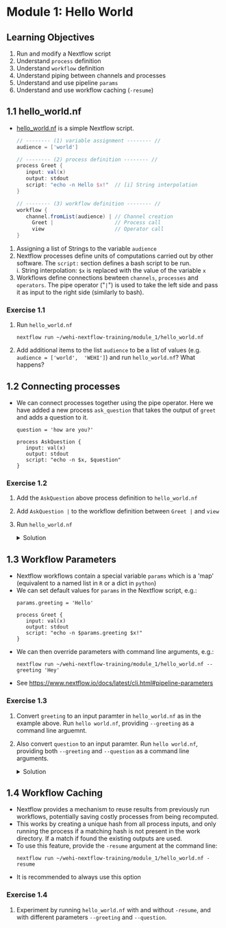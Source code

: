 # Module 1: Hello World

## Learning Objectives
1. Run and modify a Nextflow script
1. Understand `process` definition
1. Understand `workflow` definition
1. Understand piping between channels and processes
1. Understand and use pipeline `params`
1. Understand and use workflow caching (`-resume`)

## 1.1 hello_world.nf

* [hello_world.nf](hello_world.nf) is a simple Nextflow script.
   ```groovy
   // -------- (1) variable assignment -------- //
   audience = ['world'] 

   // -------- (2) process definition -------- //
   process Greet {
      input: val(x) 
      output: stdout
      script: "echo -n Hello $x!"  // [i] String interpolation
   }

   // -------- (3) workflow definition -------- //
   workflow {
      channel.fromList(audience) | // Channel creation
        Greet |                    // Process call
        view                       // Operator call
   }
   ```
1. Assigning a list of Strings to the variable `audience`
2. Nextflow processes define units of computations carried out by other software. The `script:` section defines a bash script to be run.  
   i. String interpolation: `$x` is replaced with the value of the variable `x`
3. Workflows define connections bewteen `channels`, `processes` and `operators`. The pipe operator ("`|`") is used to take the left side and pass it as input to the right side (similarly to bash).

### **Exercise 1.1**
1. Run `hello_world.nf`
   ```
   nextflow run ~/wehi-nextflow-training/module_1/hello_world.nf
   ```
2. Add additional items to the list `audience` to be a list of values (e.g. `audience = ['world',  'WEHI']`) and run `hello_world.nf`? What happens?


## 1.2 Connecting processes
* We can connect processes together using the pipe operator. Here we have added a new process `ask_question` that takes the output of `greet` and adds a question to it.

   ```nextflow
   question = 'how are you?'

   process AskQuestion {
      input: val(x)
      output: stdout
      script: "echo -n $x, $question"
   }
   ```
### **Exercise 1.2**
1. Add the `AskQuestion` above process definition to `hello_world.nf`
2. Add `AskQuestion |` to the workflow definition between `Greet |` and `view`
3. Run `hello_world.nf`
   <details>
   <summary>Solution</summary>

   ```nextflow
   audience = ['world', 'WEHI']

   process Greet {
      input: val(x)
      output: stdout
      script: "echo -n Hello $x!"
   }

   question = 'how are you?'

   process AskQuestion {
      input: val(x)
      output: stdout
      script: "echo -n $x, $question"
   }

   workflow {
      channel.fromList(audience) |
         Greet |
         AskQuestion |
         view
   }
   ```
   </details>

## 1.3 Workflow Parameters
* Nextflow workflows contain a special variable `params` which is a 'map' (equivalent to a named list in `R` or a dict in `python`)
* We can set default values for `params` in the Nextflow script, e.g.:
   ```nextflow
   params.greeting = 'Hello'

   process Greet {
      input: val(x)
      output: stdout
      script: "echo -n $params.greeting $x!"
   }
   ```
* We can then override parameters with command line arguments, e.g.:
   ```
   nextflow run ~/wehi-nextflow-training/module_1/hello_world.nf --greeting 'Hey'
   ```
* See https://www.nextflow.io/docs/latest/cli.html#pipeline-parameters
### **Exercise 1.3**
1. Convert `greeting` to an input paramter in `hello_world.nf` as in the example above. Run `hello world.nf`, providing `--greeting` as a command line arguemnt.
2. Also convert `question` to an input paramter. Run `hello world.nf`, providing both `--greeting` and `--question` as a command line arguments.
   <details>
   <summary>Solution</summary>

   ```nextflow
   params.greeting = 'Hello'

   process Greet {
      input: val(x)
      output: stdout
      script: "echo -n $params.greeting $x!"
   }

   params.question = 'how are you?'

   process AskQuestion {
      input: val(x)
      output: stdout
      script: "echo -n $x, $params.question"
   }

   workflow {
      channel.fromList(audience) |
         Greet |
         AskQuestion |
         view
   }
   ```
   </details>

## 1.4 Workflow Caching
* Nextflow provides a mechanism to reuse results from previously run workflows, potentially saving costly processes from being recomputed.
* This works by creating a unique hash from all process inputs, and only running the process if a matching hash is not present in the work directory. If a match if found the existing outputs are used.
* To use this feature, provide the `-resume` argument at the command line:
   ```
   nextflow run ~/wehi-nextflow-training/module_1/hello_world.nf -resume
   ```
* It is recommended to always use this option

### **Exercise 1.4**
1. Experiment by running `hello_world.nf` with and without `-resume`, and with different parameters `--greeting` and `--question`.
